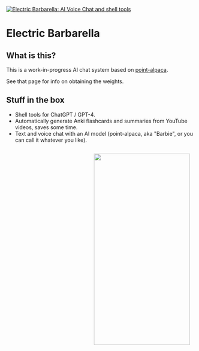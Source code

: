 [![Electric Barbarella: AI Voice Chat and shell tools](http://img.youtube.com/vi/q8Cl2fZTyOs/0.jpg)](http://www.youtube.com/watch?v=q8Cl2fZTyOs "Electric Barbarella: AI Voice Chat and shell tools")

# Electric Barbarella

## What is this?

This is a work-in-progress AI chat system based on [point-alpaca](https://github.com/pointnetwork/point-alpaca).

See that page for info on obtaining the weights.

## Stuff in the box

- Shell tools for ChatGPT / GPT-4.
- Automatically generate Anki flashcards and summaries from YouTube videos, saves some time.
- Text and voice chat with an AI model (point-alpaca, aka "Barbie", or you can call it whatever you like).

<img style="float:right; border-radius: 1em; padding: 1em;" src="https://sam.ucm.dev/pix/barbarella.jpg" height="512" width="256">

